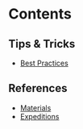 <!-- TITLE: Game of Thrones RTS -->

# Contents
## Tips & Tricks

* [Best Practices](gameofthrones/bestpractices)

## References

* [Materials](gameofthrones/materials)
* [Expeditions](gameofthrones/expeditions)

